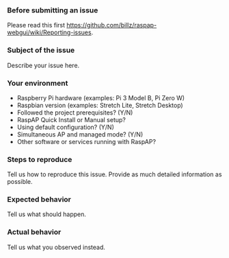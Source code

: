 ### Before submitting an issue

Please read this first https://github.com/billz/raspap-webgui/wiki/Reporting-issues. 

### Subject of the issue
Describe your issue here.

### Your environment
* Raspberry Pi hardware (examples: Pi 3 Model B, Pi Zero W)  
* Raspbian version (examples: Stretch Lite, Stretch Desktop)
* Followed the project prerequisites? (Y/N)
* RaspAP Quick Install or Manual setup?
* Using default configuration? (Y/N)
* Simultaneous AP and managed mode? (Y/N)
* Other software or services running with RaspAP?

### Steps to reproduce
Tell us how to reproduce this issue. Provide as much detailed information as possible.

### Expected behavior
Tell us what should happen.

### Actual behavior
Tell us what you observed instead.
